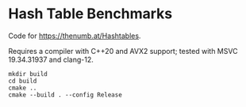 
# Hash Table Benchmarks

Code for https://thenumb.at/Hashtables. 

Requires a compiler with C++20 and AVX2 support; tested with MSVC 19.34.31937 and clang-12.

```
mkdir build 
cd build
cmake ..
cmake --build . --config Release
```